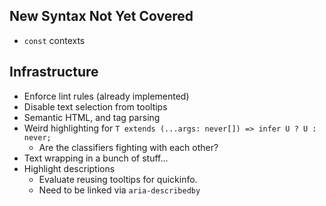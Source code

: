 
## New Syntax Not Yet Covered

 * `const` contexts

## Infrastructure

 * Enforce lint rules (already implemented)
 * Disable text selection from tooltips
 * Semantic HTML, and tag parsing
 * Weird highlighting for `T extends (...args: never[]) => infer U ? U : never;`
    * Are the classifiers fighting with each other?
* Text wrapping in a bunch of stuff...
* Highlight descriptions
    * Evaluate reusing tooltips for quickinfo.
    * Need to be linked via `aria-describedby`